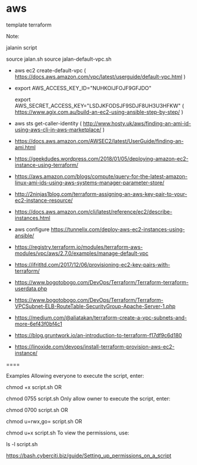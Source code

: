 # aws
template terraform


Note:

jalanin script


source jalan.sh
source jalan-default-vpc.sh

- aws ec2 create-default-vpc
 ( https://docs.aws.amazon.com/vpc/latest/userguide/default-vpc.html )
- export AWS_ACCESS_KEY_ID="NUHKOIJFOJF9GFJDO" 
  
  export AWS_SECRET_ACCESS_KEY="LSDJKFODSJF9SDJF8UH3U3HFKW"
  ( https://www.agix.com.au/build-an-ec2-using-ansible-step-by-step/ )

- aws sts get-caller-identity
  ( http://www.hosty.uk/aws/finding-an-ami-id-using-aws-cli-in-aws-marketplace/ )
 
- https://docs.aws.amazon.com/AWSEC2/latest/UserGuide/finding-an-ami.html
- https://geekdudes.wordpress.com/2018/01/05/deploying-amazon-ec2-instance-using-terraform/
- https://aws.amazon.com/blogs/compute/query-for-the-latest-amazon-linux-ami-ids-using-aws-systems-manager-parameter-store/
- http://2ninjas1blog.com/terraform-assigning-an-aws-key-pair-to-your-ec2-instance-resource/
- https://docs.aws.amazon.com/cli/latest/reference/ec2/describe-instances.html

- aws configure
  https://tunnelix.com/deploy-aws-ec2-instances-using-ansible/
- https://registry.terraform.io/modules/terraform-aws-modules/vpc/aws/2.7.0/examples/manage-default-vpc
- https://ifritltd.com/2017/12/06/provisioning-ec2-key-pairs-with-terraform/
- https://www.bogotobogo.com/DevOps/Terraform/Terraform-terraform-userdata.php
- https://www.bogotobogo.com/DevOps/Terraform/Terraform-VPCSubnet-ELB-RouteTable-SecurityGroup-Apache-Server-1.php
- https://medium.com/@aliatakan/terraform-create-a-vpc-subnets-and-more-6ef43f0bf4c1

- https://blog.gruntwork.io/an-introduction-to-terraform-f17df9c6d180
- https://linoxide.com/devops/install-terraform-provision-aws-ec2-instance/


====

Examples
Allowing everyone to execute the script, enter:

chmod +x script.sh
OR

chmod 0755 script.sh
Only allow owner to execute the script, enter:

chmod 0700 script.sh
OR

chmod u=rwx,go= script.sh
OR

chmod u+x script.sh
To view the permissions, use:

ls -l script.sh

https://bash.cyberciti.biz/guide/Setting_up_permissions_on_a_script

